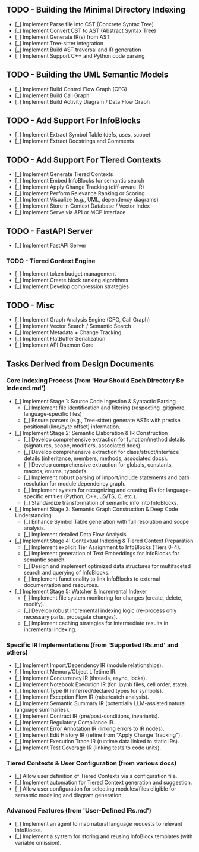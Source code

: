 ## TODO - Building the Minimal Directory Indexing

* \[\_] Implement Parse file into CST (Concrete Syntax Tree)
* \[\_] Implement Convert CST to AST (Abstract Syntax Tree)
* \[\_] Implement Generate IR(s) from AST
* \[\_] Implement Tree-sitter integration
* \[\_] Implement Build AST traversal and IR generation
* \[\_] Implement Support C++ and Python code parsing

## TODO - Building the UML Semantic Models

* \[\_] Implement Build Control Flow Graph (CFG)
* \[\_] Implement Build Call Graph
* \[\_] Implement Build Activity Diagram / Data Flow Graph

## TODO - Add Support For InfoBlocks

* \[\_] Implement Extract Symbol Table (defs, uses, scope)
* \[\_] Implement Extract Docstrings and Comments

## TODO - Add Support For Tiered Contexts

* \[\_] Implement Generate Tiered Contexts
* \[\_] Implement Embed InfoBlocks for semantic search
* \[\_] Implement Apply Change Tracking (diff-aware IR)
* \[\_] Implement Perform Relevance Ranking or Scoring
* \[\_] Implement Visualize (e.g., UML, dependency diagrams)
* \[\_] Implement Store in Context Database / Vector Index
* \[\_] Implement Serve via API or MCP interface

## TODO - FastAPI Server

* \[\_] Implement FastAPI Server

### TODO - Tiered Context Engine

* \[\_] Implement token budget management
* \[\_] Implement Create block ranking algorithms
* \[\_] Implement Develop compression strategies

## TODO - Misc

* \[\_] Implement Graph Analysis Engine (CFG, Call Graph)
* \[\_] Implement Vector Search / Semantic Search
* \[\_] Implement Metadata + Change Tracking
* \[\_] Implement FlatBuffer Serialization
* \[\_] Implement API Daemon Core

## Tasks Derived from Design Documents

### Core Indexing Process (from 'How Should Each Directory Be Indexed.md')

* \[\_] Implement Stage 1: Source Code Ingestion & Syntactic Parsing
  * \[\_] Implement file identification and filtering (respecting .gitignore, language-specific files)
  * \[\_] Ensure parsers (e.g., Tree-sitter) generate ASTs with precise positional (line/byte offset) information.
* \[\_] Implement Stage 2: Semantic Elaboration & IR Construction
  * \[\_] Develop comprehensive extraction for function/method details (signatures, scope, modifiers, associated docs).
  * \[\_] Develop comprehensive extraction for class/struct/interface details (inheritance, members, methods, associated docs).
  * \[\_] Develop comprehensive extraction for globals, constants, macros, enums, typedefs.
  * \[\_] Implement robust parsing of import/include statements and path resolution for module dependency graph.
  * \[\_] Implement system for recognizing and creating IRs for language-specific entities (Python, C++, JS/TS, C, etc.).
  * \[\_] Standardize transformation of semantic info into InfoBlocks.
* \[\_] Implement Stage 3: Semantic Graph Construction & Deep Code Understanding
  * \[\_] Enhance Symbol Table generation with full resolution and scope analysis.
  * \[\_] Implement detailed Data Flow Analysis.
* \[\_] Implement Stage 4: Contextual Indexing & Tiered Context Preparation
  * \[\_] Implement explicit Tier Assignment to InfoBlocks (Tiers 0-4).
  * \[\_] Implement generation of Text Embeddings for InfoBlocks for semantic search.
  * \[\_] Design and implement optimized data structures for multifaceted search and querying of InfoBlocks.
  * \[\_] Implement functionality to link InfoBlocks to external documentation and resources.
* \[\_] Implement Stage 5: Watcher & Incremental Indexer
  * \[\_] Implement file system monitoring for changes (create, delete, modify).
  * \[\_] Develop robust incremental indexing logic (re-process only necessary parts, propagate changes).
  * \[\_] Implement caching strategies for intermediate results in incremental indexing.

### Specific IR Implementations (from 'Supported IRs.md' and others)

* \[\_] Implement Import/Dependency IR (module relationships).
* \[\_] Implement Memory/Object Lifetime IR.
* \[\_] Implement Concurrency IR (threads, async, locks).
* \[\_] Implement Notebook Execution IR (for .ipynb files, cell order, state).
* \[\_] Implement Type IR (inferred/declared types for symbols).
* \[\_] Implement Exception Flow IR (raise/catch analysis).
* \[\_] Implement Semantic Summary IR (potentially LLM-assisted natural language summaries).
* \[\_] Implement Contract IR (pre/post-conditions, invariants).
* \[\_] Implement Regulatory Compliance IR.
* \[\_] Implement Error Annotation IR (linking errors to IR nodes).
* \[\_] Implement Edit History IR (refine from "Apply Change Tracking").
* \[\_] Implement Execution Trace IR (runtime data linked to static IRs).
* \[\_] Implement Test Coverage IR (linking tests to code units).

### Tiered Contexts & User Configuration (from various docs)

* \[\_] Allow user definition of Tiered Contexts via a configuration file.
* \[\_] Implement automation for Tiered Context generation and suggestion.
* \[\_] Allow user configuration for selecting modules/files eligible for semantic modeling and diagram generation.

### Advanced Features (from 'User-Defined IRs.md')

* \[\_] Implement an agent to map natural language requests to relevant InfoBlocks.
* \[\_] Implement a system for storing and reusing InfoBlock templates (with variable omission).

